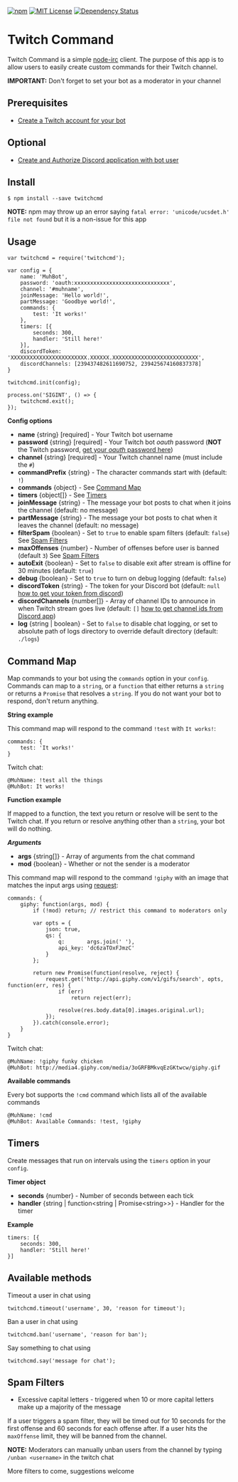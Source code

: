 [![npm](https://img.shields.io/npm/v/twitchcmd.svg?style=flat)](https://www.npmjs.com/package/twitchcmd)
[![MIT License](https://img.shields.io/npm/l/twitchcmd.svg)](https://github.com/otothea/node-twitchcmd/blob/master/LICENSE)
[![Dependency Status](https://david-dm.org/otothea/node-twitchcmd.svg)](https://david-dm.org/otothea/node-twitchcmd)

# Twitch Command

Twitch Command is a simple [node-irc](https://github.com/martynsmith/node-irc) client. The purpose of this app is to allow users to easily create custom commands for their Twitch channel.

**IMPORTANT:** Don't forget to set your bot as a moderator in your channel

## Prerequisites

- [Create a Twitch account for your bot](https://twitch.tv/signup)

## Optional

- [Create and Authorize Discord application with bot user](https://github.com/reactiflux/discord-irc/wiki/Creating-a-discord-bot-&-getting-a-token)

## Install

```
$ npm install --save twitchcmd
```

**NOTE:** npm may throw up an error saying `fatal error: 'unicode/ucsdet.h' file not found` but it is a non-issue for this app

## Usage

```
var twitchcmd = require('twitchcmd');
 
var config = {
    name: 'MuhBot',
    password: 'oauth:xxxxxxxxxxxxxxxxxxxxxxxxxxxxxx',
    channel: '#muhname',
    joinMessage: 'Hello world!',
    partMessage: 'Goodbye world!',
    commands: {
        test: 'It works!'
    },
    timers: [{
        seconds: 300,
        handler: 'Still here!'
    }],
    discordToken: 'XXXXXXXXXXXXXXXXXXXXXXXX.XXXXXX.XXXXXXXXXXXXXXXXXXXXXXXXXXX',
    discordChannels: [239437482611690752, 239425674160837378]
}
 
twitchcmd.init(config);
 
process.on('SIGINT', () => {
    twitchcmd.exit();
});
```

**Config options**

- **name** {string} [required] - Your Twitch bot username
- **password** {string} [required] - Your Twitch bot *oauth* password (**NOT** the Twitch password, [get your *oauth* password here](https://twitchapps.com/tmi/))
- **channel** {string} [required] - Your Twitch channel name (must include the `#`)
- **commandPrefix** {string} - The character commands start with (default: `!`)
- **commands** {object} - See [Command Map](#command-map)
- **timers** {object[]} - See [Timers](#timers)
- **joinMessage** {string} - The message your bot posts to chat when it joins the channel (default: no message)
- **partMessage** {string} - The message your bot posts to chat when it leaves the channel (default: no message)
- **filterSpam** {boolean} - Set to `true` to enable spam filters (default: `false`) See [Spam Filters](#spam-filters)
- **maxOffenses** {number} - Number of offenses before user is banned (default `3`) See [Spam Filters](#spam-filters)
- **autoExit** {boolean} - Set to `false` to disable exit after stream is offline for 30 minutes (default: `true`)
- **debug** {boolean} - Set to `true` to turn on debug logging (default: `false`)
- **discordToken** {string} - The token for your Discord bot (default: `null` [how to get your token from discord](https://github.com/reactiflux/discord-irc/wiki/Creating-a-discord-bot-&-getting-a-token))
- **discordChannels** {number[]} - Array of channel IDs to announce in when Twitch stream goes live (default: `[]` [how to get channel ids from Discord app](https://github.com/Chikachi/DiscordIntegration/wiki/How-to-get-a-token-and-channel-ID-for-Discord#get-the-channel-id-of-the-discord-text-channel))
- **log** {string | boolean} - Set to `false` to disable chat logging, or set to absolute path of logs directory to override default directory (default: `./logs`)

## Command Map

Map commands to your bot using the `commands` option in your `config`. Commands can map to a `string`, or a `function` that either returns a `string` or returns a `Promise` that resolves a `string`. If you do not want your bot to respond, don't return anything.

**String example**

This command map will respond to the command `!test` with `It works!`:

```
commands: {
    test: 'It works!'
}
```

Twitch chat:

```
@MuhName: !test all the things
@MuhBot: It works!
```

**Function example**

If mapped to a function, the text you return or resolve will be sent to the Twitch chat. If you return or resolve anything other than a `string`, your bot will do nothing.

_**Arguments**_

- **args** {string[]} - Array of arguments from the chat command
- **mod** {boolean} - Whether or not the sender is a moderator

This command map will respond to the command `!giphy` with an image that matches the input args using [request](https://github.com/request/request):

```
commands: {
    giphy: function(args, mod) {
        if (!mod) return; // restrict this command to moderators only
 
        var opts = {
            json: true,
            qs: {
                q:       args.join(' '),
                api_key: 'dc6zaTOxFJmzC'
            }
        };
 
        return new Promise(function(resolve, reject) {
            request.get('http://api.giphy.com/v1/gifs/search', opts, function(err, res) {
                if (err)
                    return reject(err);

                resolve(res.body.data[0].images.original.url);
            });
        }).catch(console.error);
    }
}
```

Twitch chat:

```
@MuhName: !giphy funky chicken
@MuhBot: http://media4.giphy.com/media/3oGRFBMkvqEzGKtwcw/giphy.gif
```

**Available commands**

Every bot supports the `!cmd` command which lists all of the available commands

```
@MuhName: !cmd
@MuhBot: Available Commands: !test, !giphy
```

## Timers

Create messages that run on intervals using the `timers` option in your `config`.

**Timer object**

- **seconds** {number} - Number of seconds between each tick
- **handler** {string | function&lt;string | Promise&lt;string&gt;&gt;} - Handler for the timer

**Example**

```
timers: [{
    seconds: 300,
    handler: 'Still here!'
}]
```

## Available methods

Timeout a user in chat using
```
twitchcmd.timeout('username', 30, 'reason for timeout');
```

Ban a user in chat using
```
twitchcmd.ban('username', 'reason for ban');
```

Say something to chat using
```
twitchcmd.say('message for chat');
```

## Spam Filters

- Excessive capital letters - triggered when 10 or more capital letters make up a majority of the message

If a user triggers a spam filter, they will be timed out for 10 seconds for the first offense and 60 seconds for each offense after. If a user hits the `maxOffense` limit, they will be banned from the channel.

**NOTE:** Moderators can manually unban users from the channel by typing `/unban <username>` in the twitch chat

More filters to come, suggestions welcome
